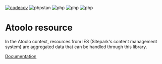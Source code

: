 [![codecov](https://codecov.io/gh/sitepark/atoolo-resource/graph/badge.svg?token=QwvDRxKEa2)](https://codecov.io/gh/sitepark/atoolo-resource)
![phpstan](https://img.shields.io/badge/PHPStan-level%209-brightgreen)
![php](https://img.shields.io/badge/PHP-8.1-blue)
![php](https://img.shields.io/badge/PHP-8.2-blue)
![php](https://img.shields.io/badge/PHP-8.3-blue)

# Atoolo resource

In the Atoolo context, resources from IES (Sitepark's content management system) are aggregated data that can be handled through this library.

[Documentation](https://sitepark.github.io/atoolo-docs/develop/components/resource/)
